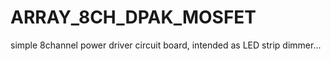 # ARRAY_8CH_DPAK_MOSFET
simple 8channel power driver circuit board, intended as LED strip dimmer...
